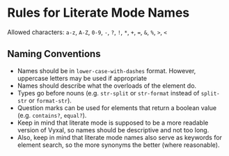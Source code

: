# Rules for Literate Mode Names

Allowed characters: `a-z`, `A-Z`, `0-9`, `-`, `?`, `!`, `*`, `+`, `=`, `&`, `%`, `>`, `<`

## Naming Conventions

- Names should be in `lower-case-with-dashes` format. However, uppercase letters may be used if appropriate
- Names should describe what the overloads of the element do.
- Types go before nouns (e.g. `str-split` or `str-format` instead of `split-str` or `format-str`).
- Question marks can be used for elements that return a boolean value (e.g. `contains?`, `equal?`).
- Keep in mind that literate mode is supposed to be a more readable version of Vyxal, so names should be descriptive and not too long.
- Also, keep in mind that literate mode names also serve as keywords for element search, so the more synonyms the better (where reasonable).
